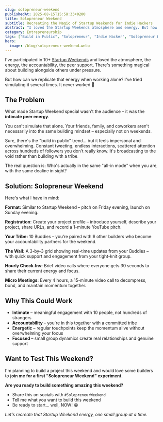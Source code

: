 ```yaml
---
slug: solopreneur-weekend
publishedAt: 2025-08-15T15:58:33+0200
title: Solopreneur Weekend
subtitle: Recreating the Magic of Startup Weekends for Indie Hackers
abstract: "I loved the Startup Weekends atmosphere and energy. But how can we replicate that energy when working alone? Here's an idea… keeping the same working principles, simulating small teams, and planning momentum boosters."
category: Entrepreneurship
tags: ["Build in Public", "Solopreneur", "Indie Hacker", "Solopreneur Weekend"]
hero:
  image: /blog/solopreneur-weekend.webp
---
```



I've participated in 10+ [Startup Weekends](https://www.techstars.com/communities/startup-weekend) and loved the atmosphere, the energy, the accountability, the peer support. There's something magical about building alongside others under pressure.

But how can we replicate that energy when working alone? I've tried simulating it several times. It never worked 🫤


## The Problem

What made Startup Weekend special wasn't the audience – it was the **intimate peer energy**.

You can't simulate that alone. Your friends, family, and coworkers aren't necessarily into the same building mindset – especially not on weekends.

Sure, there's the "build in public" trend… but it feels impersonal and overwhelming. Constant tweeting, endless interactions, scattered attention across hundreds of followers you don't really know. It's broadcasting to the void rather than building with a tribe.

The real question is: Who's actually in the same "all-in mode" when you are, with the same dealine in sight?


## Solution: Solopreneur Weekend

Here's what I have in mind:

**Format:** Similar to Startup Weekend – pitch on Friday evening, launch on Sunday evening.

**Registration:** Create your project profile – introduce yourself, describe your project, share URLs, and record a 1-minute YouTube pitch.

**Your Tribe:** 10 Buddies – you're paired with 9 other builders who become your accountability partners for the weekend.

**The Wall:** A 3-by-3 grid showing real-time updates from your Buddies – with quick support and engagement from your tight-knit group.

**Hourly Check-Ins:** Brief video calls where everyone gets 30 seconds to share their current energy and focus.

**Micro Meetings:** Every 4 hours, a 15-minute video call to decompress, bond, and maintain momentum together.


## Why This Could Work

- **Intimate** – meaningful engagement with 10 people, not hundreds of strangers
- **Accountability** – you're in this together with a committed tribe  
- **Energetic** – regular touchpoints keep the momentum alive without overwhelming your focus
- **Focused** – small group dynamics create real relationships and genuine support


## Want to Test This Weekend?

I'm planning to build a project this weekend and would love some builders to **join me for a first "Solopreneur Weekend" experiment**.

**Are you ready to build something amazing this weekend?**

- Share this on socials with `#SolopreneurWeekend`
- Tell me what you want to build this weekend
- Be ready to start… well, NOW! 😁

_Let's recreate that Startup Weekend energy, one small group at a time._
